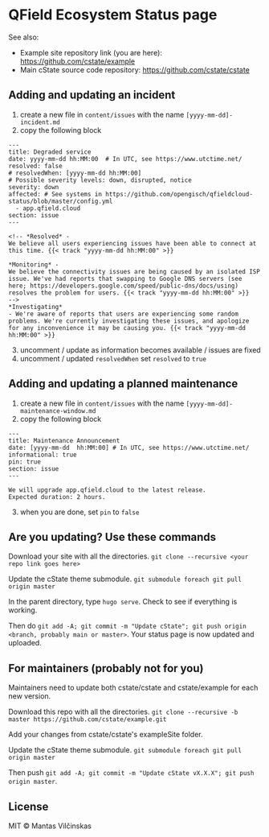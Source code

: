 # QField Ecosystem Status page

See also:

* Example site repository link (you are here): https://github.com/cstate/example
* Main cState source code repository: https://github.com/cstate/cstate

## Adding and updating an incident

1. create a new file in `content/issues` with the name `[yyyy-mm-dd]-incident.md`
2. copy the following block

```
---
title: Degraded service
date: yyyy-mm-dd hh:MM:00  # In UTC, see https://www.utctime.net/
resolved: false
# resolvedWhen: [yyyy-mm-dd hh:MM:00]
# Possible severity levels: down, disrupted, notice
severity: down
affected: # See systems in https://github.com/opengisch/qfieldcloud-status/blob/master/config.yml
  - app.qfield.cloud
section: issue
---

<!-- *Resolved* -
We believe all users experiencing issues have been able to connect at this time. {{< track "yyyy-mm-dd hh:MM:00" >}}

*Monitoring* -
We believe the connectivity issues are being caused by an isolated ISP issue. We've had reports that swapping to Google DNS servers (see here; https://developers.google.com/speed/public-dns/docs/using) resolves the problem for users. {{< track "yyyy-mm-dd hh:MM:00" >}}
-->
*Investigating*
- We're aware of reports that users are experiencing some random problems. We're currently investigating these issues, and apologize for any inconvenience it may be causing you. {{< track "yyyy-mm-dd hh:MM:00" >}}
```

3. uncomment / update as information becomes available / issues are fixed
4. uncomment / updated `resolvedWhen` set `resolved` to `true`

## Adding and updating a planned maintenance

1. create a new file in `content/issues` with the name `[yyyy-mm-dd]-maintenance-window.md`
2. copy the following block

```
---
title: Maintenance Announcement 
date: [yyyy-mm-dd  hh:MM:00] # In UTC, see https://www.utctime.net/
informational: true
pin: true
section: issue
---

We will upgrade app.qfield.cloud to the latest release.
Expected duration: 2 hours.
```

3. when you are done, set `pin` to `false`

## Are you updating? Use these commands

Download your site with all the directories. `git clone --recursive <your repo link goes here>`

Update the cState theme submodule. `git submodule foreach git pull origin master`

In the parent directory, type `hugo serve`. Check to see if everything is working.

Then do `git add -A; git commit -m "Update cState"; git push origin <branch, probably main or master>`. Your status page is now updated and uploaded.


## For maintainers (probably not for you)

Maintainers need to update both cstate/cstate and cstate/example for each new version.

Download this repo with all the directories. `git clone --recursive -b master https://github.com/cstate/example.git`

Add your changes from cstate/cstate's exampleSite folder.

Update the cState theme submodule. `git submodule foreach git pull origin master`

Then push `git add -A; git commit -m "Update cState vX.X.X"; git push origin master`.

## License

MIT © Mantas Vilčinskas
